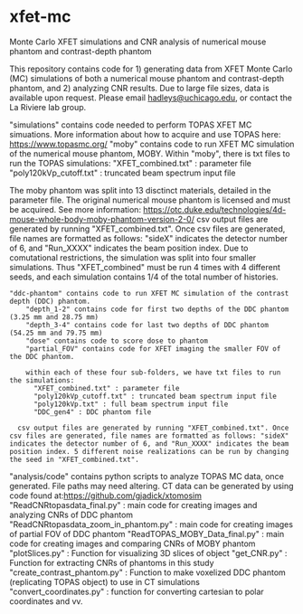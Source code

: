 # xfet-mc
Monte Carlo XFET simulations and CNR analysis of numerical mouse phantom and contrast-depth phantom

This repository contains code for 1) generating data from XFET Monte Carlo (MC) simulations of both a numerical mouse phantom and contrast-depth phantom, and 2) analyzing CNR results.
Due to large file sizes, data is available upon request. Please email hadleys@uchicago.edu, or contact the La Riviere lab group.

"simulations" contains code needed to perform TOPAS XFET MC simuations. More information about how to acquire and use TOPAS here: https://www.topasmc.org/
  "moby" contains code to run XFET MC simulation of the numerical mouse phantom, MOBY. Within "moby", there is txt files to run the TOPAS simulations:
      "XFET_combined.txt" : parameter file
      "poly120kVp_cutoff.txt" : truncated beam spectrum input file
      
   The moby phantom was split into 13 disctinct materials, detailed in the parameter file. The original numerical mouse phantom is licensed and must be acquired. See more     information:      https://otc.duke.edu/technologies/4d-mouse-whole-body-moby-phantom-version-2-0/ 
   csv output files are generated by running "XFET_combined.txt". Once csv files are generated, file names are formatted as follows: "sideX" indicates the detector number of 6, and "Run_XXXX" indicates the beam position index.
  Due to comutational restrictions, the simulation was split into four smaller simulations. Thus "XFET_combined" must be run 4 times with 4 different seeds, and each simulation contains 1/4 of the total number of histories.

    "ddc-phantom" contains code to run XFET MC simulation of the contrast depth (DDC) phantom. 
        "depth_1-2" contains code for first two depths of the DDC phantom (3.25 mm and 28.75 mm)
        "depth_3-4" contains code for last two depths of DDC phantom (54.25 mm and 79.75 mm)
        "dose" contains code to score dose to phantom
        "partial_FOV" contains code for XFET imaging the smaller FOV of the DDC phantom.

        within each of these four sub-folders, we have txt files to run the simulations:
          "XFET_combined.txt" : parameter file
          "poly120kVp_cutoff.txt" : truncated beam spectrum input file
          "poly120kVp.txt" : full beam spectrum input file
          "DDC_gen4" : DDC phantom file

      csv output files are generated by running "XFET_combined.txt". Once csv files are generated, file names are formatted as follows: "sideX" indicates the detector number of 6, and "Run_XXXX" indicates the beam position index. 5 different noise realizations can be run by changing the seed in "XFET_combined.txt".

"analysis/code" contains python scripts to analyze TOPAS MC data, once generated. File paths may need altering. CT data can be generated by using code found at:https://github.com/gjadick/xtomosim 
    "ReadCNRtopasdata_final.py" : main code for creating images and analyzing CNRs of DDC phantom
    "ReadCNRtopasdata_zoom_in_phantom.py" : main code for creating images of partial FOV of DDC phantom
    "ReadTOPAS_MOBY_Data_final.py" : main code for creating images and comparing CNRs of MOBY phantom
    "plotSlices.py" :   Function for visualizing 3D slices of object
    "get_CNR.py" : Function for extracting CNRs of phantoms in this study
    "create_contrast_phantom.py" : Function to make voxelized DDC phantom (replicating TOPAS object) to use in CT simulations
    "convert_coordinates.py" : function for converting cartesian to polar coordinates and vv.

    
        
      
